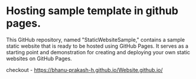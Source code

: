 # Hosting sample template in github pages.

This GitHub repository, named "StaticWebsiteSample," contains a sample static website that is ready to be hosted using GitHub Pages. It serves as a starting point and demonstration for creating and deploying your own static websites on GitHub Pages.

checkout - https://bhanu-prakash-h.github.io/Website.github.io/
